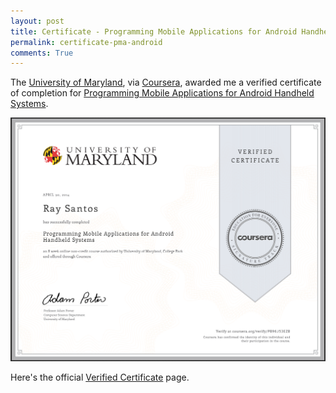 ```yaml
---
layout: post
title: Certificate - Programming Mobile Applications for Android Handheld Systems 
permalink: certificate-pma-android
comments: True
---
```


The [University of Maryland](http://www.umd.edu/), via [Coursera](https://www.coursera.org/), awarded me a verified certificate of completion for [Programming Mobile Applications for Android Handheld Systems](https://www.coursera.org/course/android).

![2014-05-06_Certificate_ProgrammingMobileApplicationsForAndroid](/images/2014-05-06_Certificate_ProgrammingMobileApplicationsForAndroid.png)

Here's the official [Verified Certificate](https://www.coursera.org/verify/PB96J53EZB) page.
